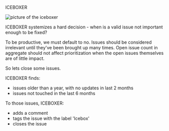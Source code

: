 ICEBOXER

![picture of the iceboxer](https://cloud.githubusercontent.com/assets/699550/5100358/75aa3366-6f73-11e4-852d-ad3205f79e3f.png)

ICEBOXER systemizes a hard decision - when is a valid issue not important enough to be fixed? 

To be productive, we must default to no.  Issues should be considered irrelevant until they've been brought up many times.  Open issue count in aggregate should not affect prioritization when the open issues themselves are of little impact.

So lets close some issues.

ICEBOXER finds:
- issues older than a year, with no updates in last 2 months
- issues not touched in the last 6 months

To those issues, ICEBOXER:
- adds a comment
- tags the issue with the label 'Icebox'
- closes the issue

